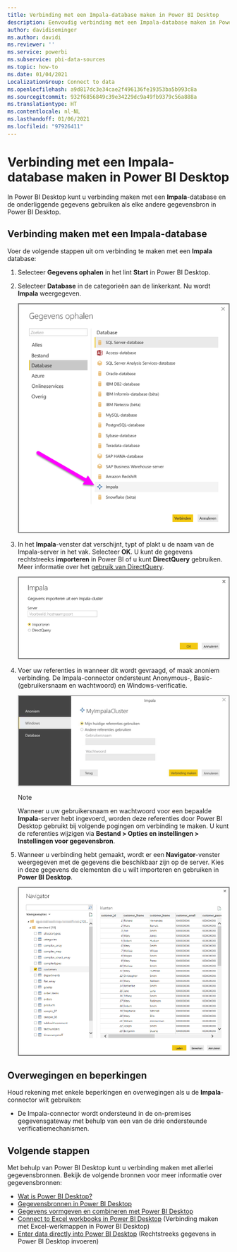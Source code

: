 ```yaml
---
title: Verbinding met een Impala-database maken in Power BI Desktop
description: Eenvoudig verbinding met een Impala-database maken in Power BI Desktop en deze gebruiken
author: davidiseminger
ms.author: davidi
ms.reviewer: ''
ms.service: powerbi
ms.subservice: pbi-data-sources
ms.topic: how-to
ms.date: 01/04/2021
LocalizationGroup: Connect to data
ms.openlocfilehash: a9d817dc3e34cae2f496136fe19353ba5b993c8a
ms.sourcegitcommit: 932f6856849c39e34229dc9a49fb9379c56a888a
ms.translationtype: HT
ms.contentlocale: nl-NL
ms.lasthandoff: 01/06/2021
ms.locfileid: "97926411"
---
```

# <a name="connect-to-an-impala-database-in-power-bi-desktop"></a>Verbinding met een Impala-database maken in Power BI Desktop
In Power BI Desktop kunt u verbinding maken met een **Impala**-database en de onderliggende gegevens gebruiken als elke andere gegevensbron in Power BI Desktop.

## <a name="connect-to-an-impala-database"></a>Verbinding maken met een Impala-database
Voer de volgende stappen uit om verbinding te maken met een **Impala** database: 

1. Selecteer **Gegevens ophalen** in het lint **Start** in Power BI Desktop. 

2. Selecteer **Database** in de categorieën aan de linkerkant. Nu wordt **Impala** weergegeven.

    ![Gegevens ophalen](media/desktop-connect-impala/connect_impala_2.png)

3. In het **Impala**-venster dat verschijnt, typt of plakt u de naam van de Impala-server in het vak. Selecteer **OK**. U kunt de gegevens rechtstreeks **importeren** in Power BI of u kunt **DirectQuery** gebruiken. Meer informatie over het [gebruik van DirectQuery](desktop-use-directquery.md).

    ![Impala-venster](media/desktop-connect-impala/connect_impala_3a.png)

4. Voer uw referenties in wanneer dit wordt gevraagd, of maak anoniem verbinding. De Impala-connector ondersteunt Anonymous-, Basic- (gebruikersnaam en wachtwoord) en Windows-verificatie.

    ![Impala-connector](media/desktop-connect-impala/connect_impala_4.png)

    > [!NOTE]
    > Wanneer u uw gebruikersnaam en wachtwoord voor een bepaalde **Impala**-server hebt ingevoerd, worden deze referenties door Power BI Desktop gebruikt bij volgende pogingen om verbinding te maken. U kunt de referenties wijzigen via **Bestand > Opties en instellingen > Instellingen voor gegevensbron**.


5. Wanneer u verbinding hebt gemaakt, wordt er een **Navigator**-venster weergegeven met de gegevens die beschikbaar zijn op de server. Kies in deze gegevens de elementen die u wilt importeren en gebruiken in **Power BI Desktop**.

    ![Navigator-venster](media/desktop-connect-impala/connect_impala_5.png)

## <a name="considerations-and-limitations"></a>Overwegingen en beperkingen
Houd rekening met enkele beperkingen en overwegingen als u de **Impala**-connector wilt gebruiken:

* De Impala-connector wordt ondersteund in de on-premises gegevensgateway met behulp van een van de drie ondersteunde verificatiemechanismen.

## <a name="next-steps"></a>Volgende stappen
Met behulp van Power BI Desktop kunt u verbinding maken met allerlei gegevensbronnen. Bekijk de volgende bronnen voor meer informatie over gegevensbronnen:

* [Wat is Power BI Desktop?](../fundamentals/desktop-what-is-desktop.md)
* [Gegevensbronnen in Power BI Desktop](desktop-data-sources.md)
* [Gegevens vormgeven en combineren met Power BI Desktop](desktop-shape-and-combine-data.md)
* [Connect to Excel workbooks in Power BI Desktop](desktop-connect-excel.md) (Verbinding maken met Excel-werkmappen in Power BI Desktop)   
* [Enter data directly into Power BI Desktop](desktop-enter-data-directly-into-desktop.md) (Rechtstreeks gegevens in Power BI Desktop invoeren)   
